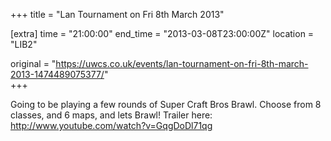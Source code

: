 +++
title = "Lan Tournament on Fri 8th March 2013"

[extra]
time = "21:00:00"
end_time = "2013-03-08T23:00:00Z"
location = "LIB2"

original = "https://uwcs.co.uk/events/lan-tournament-on-fri-8th-march-2013-1474489075377/"    
+++

Going to be playing a few rounds of Super Craft Bros Brawl. Choose from 8 classes, and 6 maps, and lets Brawl\! Trailer here: http://www.youtube.com/watch?v=GqgDoDl71qg

